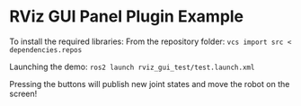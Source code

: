 # RViz GUI Panel Plugin Example

To install the required libraries: 
From the repository folder:
`vcs import src < dependencies.repos`

Launching the demo:
`ros2 launch rviz_gui_test/test.launch.xml`

Pressing the buttons will publish new joint states and move the robot on the screen!
